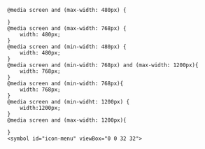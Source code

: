     @media screen and (max-width: 480px) {
        
    }
    @media screen and (max-width: 768px) {
        width: 480px;
    }
    @media screen and (min-width: 480px) {
        width: 480px;
    }
    @media screen and (min-width: 768px) and (max-width: 1200px){
        width: 768px;
    }
    @media screen and (min-width: 768px){
        width: 768px;
    }
    @media screen and (min-widht: 1200px) {
        width:1200px;
    }
    @media screen and (max-width: 1200px){

    }
    <symbol id="icon-menu" viewBox="0 0 32 32">
<path d="M6.4 11.734v-2.134h19.2v2.134h-19.2zM6.4 17.066h19.2v-2.133h-19.2v2.133zM6.4 22.4h19.2v-2.134h-19.2v2.134z"></path>
</symbol>